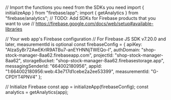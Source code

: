 // Import the functions you need from the SDKs you need
import { initializeApp } from "firebase/app";
import { getAnalytics } from "firebase/analytics";
// TODO: Add SDKs for Firebase products that you want to use
// https://firebase.google.com/docs/web/setup#available-libraries

// Your web app's Firebase configuration
// For Firebase JS SDK v7.20.0 and later, measurementId is optional
const firebaseConfig = {
  apiKey: "AIzaSyBr72AwEKrlR9ATBu7-anEYHNNjTWEQo-I",
  authDomain: "shop-stock-manager-8aa62.firebaseapp.com",
  projectId: "shop-stock-manager-8aa62",
  storageBucket: "shop-stock-manager-8aa62.firebasestorage.app",
  messagingSenderId: "664002180956",
  appId: "1:664002180956:web:43e717d1cebe2a2ee53399",
  measurementId: "G-CPDYT4PNV4"
};

// Initialize Firebase
const app = initializeApp(firebaseConfig);
const analytics = getAnalytics(app);